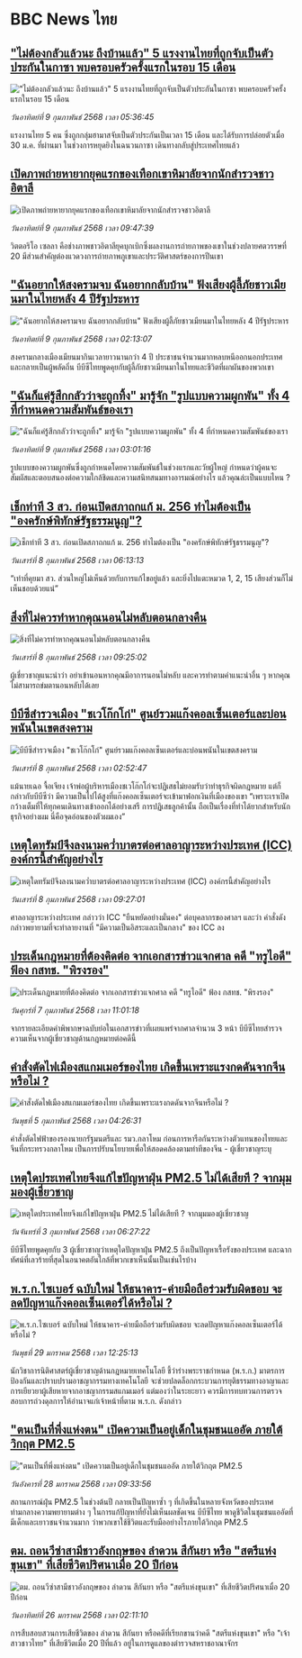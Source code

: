 # BBC News ไทย## ["ไม่ต้องกลัวแล้วนะ ถึงบ้านแล้ว" 5 แรงงานไทยที่ถูกจับเป็นตัวประกันในกาซา พบครอบครัวครั้งแรกในรอบ 15 เดือน](https://www.bbc.com/thai/articles/c4g9y8zg7g6o?at_campaign=githubrss)!["ไม่ต้องกลัวแล้วนะ ถึงบ้านแล้ว" 5 แรงงานไทยที่ถูกจับเป็นตัวประกันในกาซา พบครอบครัวครั้งแรกในรอบ 15 เดือน](https://ichef.bbci.co.uk/ace/standard/240/cpsprodpb/d82a/live/6f8fd690-e6a3-11ef-a319-fb4e7360c4ec.jpg)_วันอาทิตย์ที่ 9 กุมภาพันธ์ 2568 เวลา 05:36:45_แรงงานไทย 5 คน ซึ่งถูกกลุ่มฮามาสจับเป็นตัวประกันเป็นเวลา 15 เดือน และได้รับการปล่อยตัวเมื่อ 30 ม.ค. ที่ผ่านมา ในช่วงการหยุดยิงในฉนวนกาซา เดินทางกลับสู่ประเทศไทยแล้ว## [เปิดภาพถ่ายหายากยุคแรกของเทือกเขาหิมาลัยจากนักสำรวจชาวอิตาลี](https://www.bbc.com/thai/articles/cr7exxgznlro?at_campaign=githubrss)![เปิดภาพถ่ายหายากยุคแรกของเทือกเขาหิมาลัยจากนักสำรวจชาวอิตาลี](https://ichef.bbci.co.uk/ace/standard/240/cpsprodpb/d2ad/live/bdd32b50-e6ca-11ef-a319-fb4e7360c4ec.jpg)_วันอาทิตย์ที่ 9 กุมภาพันธ์ 2568 เวลา 09:47:39_วิตตอริโอ เซลลา คือช่างภาพชาวอิตาลียุคบุกเบิกซึ่งผลงานการถ่ายภาพของเขาในช่วงปลายศตวรรษที่ 20 มีส่วนสำคัญต่องแวดวงการถ่ายภาพภูเขาและประวัติศาสตร์ของการปีนเขา## ["ฉันอยากให้สงครามจบ ฉันอยากกลับบ้าน" ฟังเสียงผู้ลี้ภัยชาวเมียนมาในไทยหลัง 4 ปีรัฐประหาร](https://www.bbc.com/thai/articles/cwyp2nwd618o?at_campaign=githubrss)!["ฉันอยากให้สงครามจบ ฉันอยากกลับบ้าน" ฟังเสียงผู้ลี้ภัยชาวเมียนมาในไทยหลัง 4 ปีรัฐประหาร](https://ichef.bbci.co.uk/ace/standard/240/cpsprodpb/4f9b/live/3c618470-e546-11ef-a319-fb4e7360c4ec.jpg)_วันอาทิตย์ที่ 9 กุมภาพันธ์ 2568 เวลา 02:13:07_สงครามกลางเมืองเมียนมากินเวลายาวนานกว่า 4 ปี ประชาชนจำนวนมากหลบหนีออกนอกประเทศและกลายเป็นผู้พลัดถิ่น บีบีซีไทยพูดคุยกับผู้ลี้ภัยชาวเมียนมาในไทยและชีวิตที่ผกผันของพวกเขา## ["ฉันก็แค่รู้สึกกลัวว่าจะถูกทิ้ง" มารู้จัก "รูปแบบความผูกพัน" ทั้ง 4 ที่กำหนดความสัมพันธ์ของเรา](https://www.bbc.com/thai/articles/cr7e3dn21xno?at_campaign=githubrss)!["ฉันก็แค่รู้สึกกลัวว่าจะถูกทิ้ง" มารู้จัก "รูปแบบความผูกพัน" ทั้ง 4 ที่กำหนดความสัมพันธ์ของเรา](https://ichef.bbci.co.uk/ace/standard/240/cpsprodpb/88db/live/eb87fa50-dca0-11ef-ad9c-6bfba0246f34.jpg)_วันอาทิตย์ที่ 9 กุมภาพันธ์ 2568 เวลา 03:01:16_รูปแบบของความผูกพันซึ่งถูกกำหนดโดยความสัมพันธ์ในช่วงแรกและวัยผู้ใหญ่ กำหนดว่าผู้คนจะสัมผัสและตอบสนองต่อความใกล้ชิดและความสนิทสนมทางอารมณ์อย่างไร แล้วคุณล่ะเป็นแบบไหน ?## [เช็กท่าที 3 สว. ก่อนเปิดสภาถกแก้ ม. 256 ทำไมต้องเป็น "องครักษ์พิทักษ์รัฐธรรมนูญ"?](https://www.bbc.com/thai/articles/cvg4qwgxz8ro?at_campaign=githubrss)![เช็กท่าที 3 สว. ก่อนเปิดสภาถกแก้ ม. 256 ทำไมต้องเป็น "องครักษ์พิทักษ์รัฐธรรมนูญ"?](https://ichef.bbci.co.uk/ace/standard/240/cpsprodpb/f071/live/42d72810-e5db-11ef-8f2c-8fc32fd64710.jpg)_วันเสาร์ที่ 8 กุมภาพันธ์ 2568 เวลา 06:13:13_“เท่าที่คุยมา สว. ส่วนใหญ่ไม่เห็นด้วยกับการแก้ไขอยู่แล้ว และยิ่งไปแตะหมวด 1, 2, 15 เสียงส่วนก็ไม่เห็นชอบด้วยแน่”## [สิ่งที่ไม่ควรทำหากคุณนอนไม่หลับตอนกลางคืน](https://www.bbc.com/thai/articles/cwypd4w6wryo?at_campaign=githubrss)![สิ่งที่ไม่ควรทำหากคุณนอนไม่หลับตอนกลางคืน](https://ichef.bbci.co.uk/ace/standard/240/cpsprodpb/1ade/live/70050d20-d348-11ef-a669-f140c338bce3.jpg)_วันเสาร์ที่ 8 กุมภาพันธ์ 2568 เวลา 09:25:02_ผู้เชี่ยวชาญแนะนำว่า อย่าเข้านอนหากคุณมีอาการนอนไม่หลับ และควรทำตามคำแนะนำอื่น ๆ หากคุณไม่สามารถข่มตานอนหลับได้เลย## [บีบีซีสำรวจเมือง "ชเวโก๊กโก่" ศูนย์รวมแก๊งคอลเซ็นเตอร์และบ่อนพนันในเขตสงคราม](https://www.bbc.com/thai/articles/c4gw48yje9xo?at_campaign=githubrss)![บีบีซีสำรวจเมือง "ชเวโก๊กโก่" ศูนย์รวมแก๊งคอลเซ็นเตอร์และบ่อนพนันในเขตสงคราม](https://ichef.bbci.co.uk/ace/standard/240/cpsprodpb/5873/live/aa3d95e0-e54d-11ef-a819-277e390a7a08.jpg)_วันเสาร์ที่ 8 กุมภาพันธ์ 2568 เวลา 02:52:47_แม้นายเฉอ จื้อเจียง เจ้าพ่อผู้บริหารเมืองชเวโก๊กโก่จะปฏิเสธไม่ยอมรับว่าทำธุรกิจผิดกฎหมาย แต่ก็กล่าวกับบีบีซีว่า มีความเป็นไปได้สูงที่แก๊งคอลเซ็นเตอร์จะเข้ามาฟอกเงินที่เมืองของเขา “เพราะเราเปิดกว้างเต็มที่ให้ทุกคนเดินทางเข้าออกได้อย่างเสรี การปฏิเสธลูกค้านั้น ถือเป็นเรื่องที่ทำได้ยากสำหรับนักธุรกิจอย่างผม นี่คือจุดอ่อนของตัวผมเอง”## [เหตุใดทรัมป์จึงลงนามคว่ำบาตรต่อศาลอาญาระหว่างประเทศ (ICC) องค์กรนี้สำคัญอย่างไร](https://www.bbc.com/thai/articles/c07kyn52k8ko?at_campaign=githubrss)![เหตุใดทรัมป์จึงลงนามคว่ำบาตรต่อศาลอาญาระหว่างประเทศ (ICC) องค์กรนี้สำคัญอย่างไร](https://ichef.bbci.co.uk/ace/standard/240/cpsprodpb/7502/live/a8e543c0-e54b-11ef-a819-277e390a7a08.jpg)_วันเสาร์ที่ 8 กุมภาพันธ์ 2568 เวลา 09:27:01_ศาลอาญาระหว่างประเทศ กล่าวว่า ICC "ยืนหยัดอย่างมั่นคง" ต่อบุคลากรของศาลฯ และว่า คำสั่งดังกล่าวพยายามที่จะทำลายงานที่ "มีความเป็นอิสระและเป็นกลาง" ของ ICC ลง## [ประเด็นกฎหมายที่ต้องคิดต่อ จากเอกสารข่าวแจกศาล คดี "ทรูไอดี" ฟ้อง กสทช. "พิรงรอง"](https://www.bbc.com/thai/articles/cwyw2x7xe20o?at_campaign=githubrss)![ประเด็นกฎหมายที่ต้องคิดต่อ จากเอกสารข่าวแจกศาล คดี "ทรูไอดี" ฟ้อง กสทช. "พิรงรอง"](https://ichef.bbci.co.uk/ace/standard/240/cpsprodpb/48e5/live/d3734c20-e539-11ef-a819-277e390a7a08.jpg)_วันศุกร์ที่ 7 กุมภาพันธ์ 2568 เวลา 11:01:18_จากรายละเอียดคำพิพากษาฉบับย่อในเอกสารข่าวที่เผยแพร่จากศาลจำนวน 3 หน้า บีบีซีไทยสำรวจความเห็นจากผู้เชี่ยวชาญด้านกฎหมายต่อคดีนี้## [คำสั่งตัดไฟเมืองสแกมเมอร์ของไทย เกิดขึ้นเพราะแรงกดดันจากจีนหรือไม่ ?](https://www.bbc.com/thai/articles/cvg8399nnq5o?at_campaign=githubrss)![คำสั่งตัดไฟเมืองสแกมเมอร์ของไทย เกิดขึ้นเพราะแรงกดดันจากจีนหรือไม่ ?](https://ichef.bbci.co.uk/ace/standard/240/cpsprodpb/d0f5/live/5cd62af0-e2f1-11ef-bd1b-d536627785f2.jpg)_วันพุธที่ 5 กุมภาพันธ์ 2568 เวลา 04:26:31_คำสั่งตัดไฟฟ้าของรองนายกรัฐมนตรีและ รมว.กลาโหม ก่อนการหารือกันระหว่างตัวแทนของไทยและจีนที่กระทรวงกลาโหม เป็นการปรับนโยบายเพื่อให้สอดคล้องตามท่าทีของจีน - ผู้เชี่ยวชาญระบุ## [เหตุใดประเทศไทยจึงแก้ไขปัญหาฝุ่น PM2.5 ไม่ได้เสียที ? จากมุมมองผู้เชี่ยวชาญ](https://www.bbc.com/thai/articles/c5y7jv0j2y2o?at_campaign=githubrss)![เหตุใดประเทศไทยจึงแก้ไขปัญหาฝุ่น PM2.5 ไม่ได้เสียที ? จากมุมมองผู้เชี่ยวชาญ](https://ichef.bbci.co.uk/ace/standard/240/cpsprodpb/b554/live/a8a937f0-e1e4-11ef-bd1b-d536627785f2.jpg)_วันจันทร์ที่ 3 กุมภาพันธ์ 2568 เวลา 06:27:22_บีบีซีไทยพูดคุยกับ 3 ผู้เชี่ยวชาญว่าเหตุใดปัญหาฝุ่น PM2.5 ถึงเป็นปัญหาเรื้อรังของประเทศ และฉากทัศน์ที่เลวร้ายที่สุดในอนาคตอันใกล้ที่พวกเขาเห็นนั้นเป็นเช่นไรบ้าง## [พ.ร.ก.ไซเบอร์ ฉบับใหม่ ให้ธนาคาร-ค่ายมือถือร่วมรับผิดชอบ จะลดปัญหาแก๊งคอลเซ็นเตอร์ได้หรือไม่ ?](https://www.bbc.com/thai/articles/c20p51zdqnlo?at_campaign=githubrss)![พ.ร.ก.ไซเบอร์ ฉบับใหม่ ให้ธนาคาร-ค่ายมือถือร่วมรับผิดชอบ จะลดปัญหาแก๊งคอลเซ็นเตอร์ได้หรือไม่ ?](https://ichef.bbci.co.uk/ace/standard/240/cpsprodpb/e89f/live/b5cde0e0-de3b-11ef-902e-cf9b84dc1357.jpg)_วันพุธที่ 29 มกราคม 2568 เวลา 12:25:13_นักวิชาการนิติศาสตร์ผู้เชี่ยวชาญด้านกฎหมายเทคโนโลยี ชี้ว่าร่างพระราชกำหนด (พ.ร.ก.) มาตรการป้องกันและปราบปรามอาชญากรรมทางเทคโนโลยี จะช่วยปลดล็อกกระบวนการยุติธรรมทางอาญาและการเยียวยาผู้เสียหายจากอาชญากรรมสแกมเมอร์ แต่มองว่าในระยะยาว ควรมีการทบทวนการตรวจสอบการถ่วงดุลการให้อำนาจแก่เจ้าหน้าที่ตาม พ.ร.ก. ดังกล่าว## ["ตนเป็นที่พึ่งแห่งตน" เปิดความเป็นอยู่เด็กในชุมชนแออัด ภายใต้วิกฤต PM2.5](https://www.bbc.com/thai/articles/c5yekz040jro?at_campaign=githubrss)!["ตนเป็นที่พึ่งแห่งตน" เปิดความเป็นอยู่เด็กในชุมชนแออัด ภายใต้วิกฤต PM2.5](https://ichef.bbci.co.uk/ace/standard/240/cpsprodpb/882c/live/640cbdd0-dd55-11ef-a37f-eba91255dc3d.jpg)_วันอังคารที่ 28 มกราคม 2568 เวลา 09:33:56_สถานการณ์ฝุ่น PM2.5 ในช่วงต้นปี กลายเป็นปัญหาซ้ำ ๆ ที่เกิดขึ้นในหลายจังหวัดของประเทศ ท่ามกลางความพยายามต่าง ๆ ในการแก้ปัญหาที่ยังไม่เห็นผลชัดเจน บีบีซีไทย พาดูชีวิตในชุมชนแออัดที่มีเด็กและเยาวชนจำนวนมาก ว่าพวกเขาใช้ชีวิตและรับมืออย่างไรภายใต้วิกฤต PM2.5## [ตม. ถอนวีซ่าสามีชาวอังกฤษของ ลำดวน สีกันยา หรือ "สตรีแห่งขุนเขา" ที่เสียชีวิตปริศนาเมื่อ 20 ปีก่อน](https://www.bbc.com/thai/articles/c2d3jgl57eeo?at_campaign=githubrss)![ตม. ถอนวีซ่าสามีชาวอังกฤษของ ลำดวน สีกันยา หรือ "สตรีแห่งขุนเขา" ที่เสียชีวิตปริศนาเมื่อ 20 ปีก่อน](https://ichef.bbci.co.uk/ace/standard/240/cpsprodpb/a0ef/live/ee18e7e0-daff-11ef-902e-cf9b84dc1357.jpg)_วันอาทิตย์ที่ 26 มกราคม 2568 เวลา 02:11:10_การสืบสอบสวนการเสียชีวิตของ ลำดวน สีกันยา หรือคดีที่เรียกขานว่าคดี "สตรีแห่งขุนเขา" หรือ "เจ้าสาวชาวไทย" ที่เสียชีวิตเมื่อ 20 ปีที่แล้ว อยู่ในการดูแลของตำรวจสหราชอาณาจักร